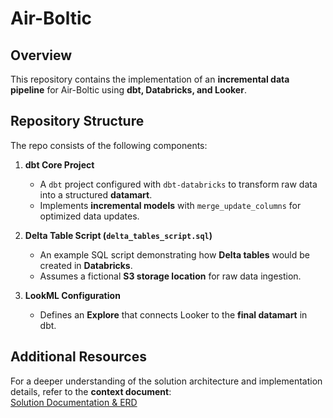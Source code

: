 # Air-Boltic

## Overview  
This repository contains the implementation of an **incremental data pipeline** for Air-Boltic using **dbt, Databricks, and Looker**.  

## Repository Structure  
The repo consists of the following components:  

1. **dbt Core Project**  
   - A `dbt` project configured with `dbt-databricks` to transform raw data into a structured **datamart**.  
   - Implements **incremental models** with `merge_update_columns` for optimized data updates.  

2. **Delta Table Script (`delta_tables_script.sql`)**  
   - An example SQL script demonstrating how **Delta tables** would be created in **Databricks**.  
   - Assumes a fictional **S3 storage location** for raw data ingestion.  

3. **LookML Configuration**  
   - Defines an **Explore** that connects Looker to the **final datamart** in dbt.  


## Additional Resources  
For a deeper understanding of the solution architecture and implementation details, refer to the **context document**:  
[Solution Documentation & ERD](https://docs.google.com/document/d/1W04gBfo_bpGOIeDRofLLMP1Sk-_qe_6f2Auk6QofioI/edit?tab=t.0)  

